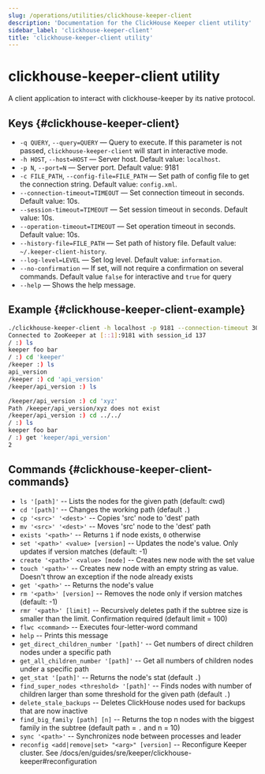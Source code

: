 ```yaml
---
slug: /operations/utilities/clickhouse-keeper-client
description: 'Documentation for the ClickHouse Keeper client utility'
sidebar_label: 'clickhouse-keeper-client'
title: 'clickhouse-keeper-client utility'
---
```


# clickhouse-keeper-client utility

A client application to interact with clickhouse-keeper by its native protocol.

## Keys {#clickhouse-keeper-client}

-   `-q QUERY`, `--query=QUERY` — Query to execute. If this parameter is not passed, `clickhouse-keeper-client` will start in interactive mode.
-   `-h HOST`, `--host=HOST` — Server host. Default value: `localhost`.
-   `-p N`, `--port=N` — Server port. Default value: 9181
-   `-c FILE_PATH`, `--config-file=FILE_PATH` — Set path of config file to get the connection string. Default value: `config.xml`.
-   `--connection-timeout=TIMEOUT` — Set connection timeout in seconds. Default value: 10s.
-   `--session-timeout=TIMEOUT` — Set session timeout in seconds. Default value: 10s.
-   `--operation-timeout=TIMEOUT` — Set operation timeout in seconds. Default value: 10s.
-   `--history-file=FILE_PATH` — Set path of history file. Default value: `~/.keeper-client-history`.
-   `--log-level=LEVEL` — Set log level. Default value: `information`.
-   `--no-confirmation` — If set, will not require a confirmation on several commands. Default value `false` for interactive and `true` for query
-   `--help` — Shows the help message.

## Example {#clickhouse-keeper-client-example}

```bash
./clickhouse-keeper-client -h localhost -p 9181 --connection-timeout 30 --session-timeout 30 --operation-timeout 30
Connected to ZooKeeper at [::1]:9181 with session_id 137
/ :) ls
keeper foo bar
/ :) cd 'keeper'
/keeper :) ls
api_version
/keeper :) cd 'api_version'
/keeper/api_version :) ls

/keeper/api_version :) cd 'xyz'
Path /keeper/api_version/xyz does not exist
/keeper/api_version :) cd ../../
/ :) ls
keeper foo bar
/ :) get 'keeper/api_version'
2
```

## Commands {#clickhouse-keeper-client-commands}

-   `ls '[path]'` -- Lists the nodes for the given path (default: cwd)
-   `cd '[path]'` -- Changes the working path (default `.`)
-   `cp '<src>' '<dest>'`  -- Copies 'src' node to 'dest' path
-   `mv '<src>' '<dest>'`  -- Moves 'src' node to the 'dest' path
-   `exists '<path>'` -- Returns `1` if node exists, `0` otherwise
-   `set '<path>' <value> [version]` -- Updates the node's value. Only updates if version matches (default: -1)
-   `create '<path>' <value> [mode]` -- Creates new node with the set value
-   `touch '<path>'` -- Creates new node with an empty string as value. Doesn't throw an exception if the node already exists
-   `get '<path>'` -- Returns the node's value
-   `rm '<path>' [version]` -- Removes the node only if version matches (default: -1)
-   `rmr '<path>' [limit]` -- Recursively deletes path if the subtree size is smaller than the limit. Confirmation required (default limit = 100)
-   `flwc <command>` -- Executes four-letter-word command
-   `help` -- Prints this message
-   `get_direct_children_number '[path]'` -- Get numbers of direct children nodes under a specific path
-   `get_all_children_number '[path]'` -- Get all numbers of children nodes under a specific path
-   `get_stat '[path]'` -- Returns the node's stat (default `.`)
-   `find_super_nodes <threshold> '[path]'` -- Finds nodes with number of children larger than some threshold for the given path (default `.`)
-   `delete_stale_backups` -- Deletes ClickHouse nodes used for backups that are now inactive
-   `find_big_family [path] [n]` -- Returns the top n nodes with the biggest family in the subtree (default path = `.` and n = 10)
-   `sync '<path>'` -- Synchronizes node between processes and leader
-   `reconfig <add|remove|set> "<arg>" [version]` -- Reconfigure Keeper cluster. See /docs/en/guides/sre/keeper/clickhouse-keeper#reconfiguration
